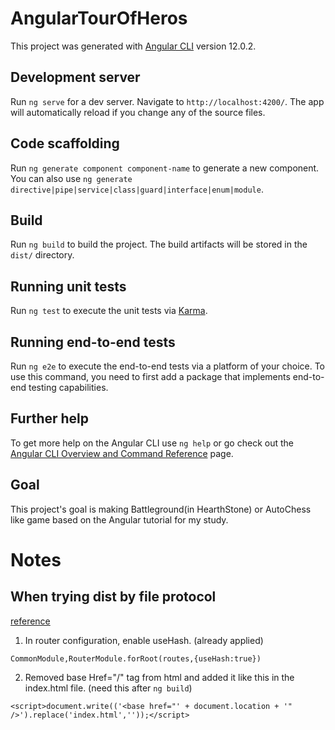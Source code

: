 # AngularTourOfHeros

This project was generated with [Angular CLI](https://github.com/angular/angular-cli) version 12.0.2.

## Development server

Run `ng serve` for a dev server. Navigate to `http://localhost:4200/`. The app will automatically reload if you change any of the source files.

## Code scaffolding

Run `ng generate component component-name` to generate a new component. You can also use `ng generate directive|pipe|service|class|guard|interface|enum|module`.

## Build

Run `ng build` to build the project. The build artifacts will be stored in the `dist/` directory.

## Running unit tests

Run `ng test` to execute the unit tests via [Karma](https://karma-runner.github.io).

## Running end-to-end tests

Run `ng e2e` to execute the end-to-end tests via a platform of your choice. To use this command, you need to first add a package that implements end-to-end testing capabilities.

## Further help

To get more help on the Angular CLI use `ng help` or go check out the [Angular CLI Overview and Command Reference](https://angular.io/cli) page.

## Goal
This project's goal is making Battleground(in HearthStone) or AutoChess like game based on the Angular tutorial for my study.

# Notes

## When trying dist by file protocol
[reference](https://github.com/angular/angular/issues/13948#issuecomment-302727428)  
1. In router configuration, enable useHash. (already applied)
```
CommonModule,RouterModule.forRoot(routes,{useHash:true})
```

2.  Removed base Href="/" tag from html and added it like this in the index.html file. (need this after `ng build`)
```
<script>document.write(('<base href="' + document.location + '" />').replace('index.html',''));</script>
```
